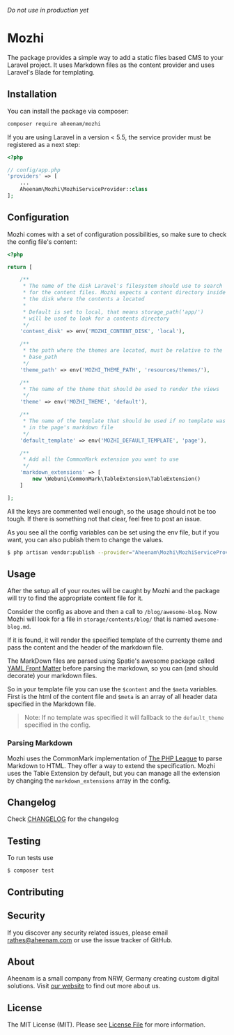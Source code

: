*Do not use in production yet*

Mozhi
===

The package provides a simple way to add a static files based CMS to your Laravel project. It uses Markdown files as the content provider and uses Laravel's Blade for templating.

Installation
---
You can install the package via composer:

```bash
composer require aheenam/mozhi
```

If you are using Laravel in a version < 5.5, the service provider must be registered as a next step:

```php
<?php

// config/app.php
'providers' => [
    ...
    Aheenam\Mozhi\MozhiServiceProvider::class
];
```

Configuration
---

Mozhi comes with a set of configuration possibilities, so make sure to check the config file's content:

```php
<?php

return [

    /**
     * The name of the disk Laravel's filesystem should use to search
     * for the content files. Mozhi expects a content directory inside of
     * the disk where the contents a located
     *
     * Default is set to local, that means storage_path('app/')
     * will be used to look for a contents directory
     */
    'content_disk' => env('MOZHI_CONTENT_DISK', 'local'),

    /**
     * the path where the themes are located, must be relative to the
     * base_path
     */
    'theme_path' => env('MOZHI_THEME_PATH', 'resources/themes/'),

    /**
     * The name of the theme that should be used to render the views
     */
    'theme' => env('MOZHI_THEME', 'default'),

    /**
     * The name of the template that should be used if no template was defined
     * in the page's markdown file
     */
    'default_template' => env('MOZHI_DEFAULT_TEMPLATE', 'page'),

    /**
     * Add all the CommonMark extension you want to use
     */
    'markdown_extensions' => [
        new \Webuni\CommonMark\TableExtension\TableExtension()
    ]

];
```

All the keys are commented well enough, so the usage should not be too tough. If there is something not that clear, feel free to post an issue.

As you see all the config variables can be set using the env file, but if you want, you can also publish them to change the values.

```bash
$ php artisan vendor:publish --provider="Aheenam\Mozhi\MozhiServiceProvider"
```

Usage
---

After the setup all of your routes will be caught by Mozhi and the package will try to find the appropriate content file for it.

Consider the config as above and then a call to `/blog/awesome-blog`. Now Mozhi will look for a file in `storage/contents/blog/` that is named `awesome-blog.md`.

If it is found, it will render the specified template of the currenty theme and pass the content and the header of the markdown file.

The MarkDown files are parsed using Spatie's awesome package called [YAML Front Matter](https://github.com/spatie/yaml-front-matter) before parsing the markdown, so you can (and should decorate) your markdown files.

So in your template file you can use the `$content` and the `$meta` variables. First is the html of the content file and `$meta` is an array of all header data specified in the Markdown file.

> Note: If no template was specified it will fallback to the `default_theme` specified in the config.

### Parsing Markdown

Mozhi uses the CommonMark implementation of [The PHP League](https://github.com/thephpleague/commonmark) to parse Markdown to HTML. They offer a way to extend the specification. Mozhi uses the Table Extension by default, but you can manage all the extension by changing the `markdown_extensions` array in the config.

Changelog
---
Check [CHANGELOG](CHANGELOG.md) for the changelog

Testing
---
To run tests use

    $ composer test

Contributing
---


Security
---
If you discover any security related issues, please email rathes@aheenam.com or use the issue tracker of GitHub.

About
---
Aheenam is a small company from NRW, Germany creating custom digital solutions. Visit [our website](https://aheenam.com)
to find out more about us.

License
---
The MIT License (MIT). Please see [License File](https://github.com/Aheenam/laravel-translatable/blob/master/LICENSE)
for more information.